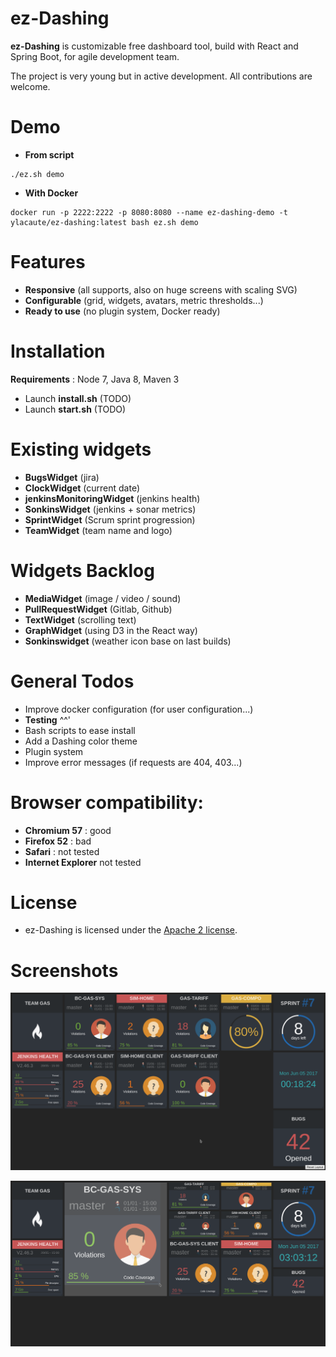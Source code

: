 # ez-Dashing

__ez-Dashing__ is customizable free dashboard tool, build with React and Spring Boot, for agile development team.

The project is very young but in active development. All contributions are welcome.

# Demo

- __From script__
```
./ez.sh demo
```
- __With Docker__
```
docker run -p 2222:2222 -p 8080:8080 --name ez-dashing-demo -t ylacaute/ez-dashing:latest bash ez.sh demo
```

# Features
 - __Responsive__ (all supports, also on huge screens with scaling SVG)
 - __Configurable__ (grid, widgets, avatars, metric thresholds...)
 - __Ready to use__ (no plugin system, Docker ready)

# Installation
__Requirements__ : Node 7, Java 8, Maven 3
 - Launch __install.sh__ (TODO)
 - Launch __start.sh__ (TODO)
 
# Existing widgets
 - __BugsWidget__ (jira) 
 - __ClockWidget__ (current date)
 - __jenkinsMonitoringWidget__ (jenkins health)
 - __SonkinsWidget__ (jenkins + sonar metrics)
 - __SprintWidget__ (Scrum sprint progression)
 - __TeamWidget__ (team name and logo)

# Widgets Backlog
 - __MediaWidget__ (image / video / sound)
 - __PullRequestWidget__ (Gitlab, Github)
 - __TextWidget__ (scrolling text)
 - __GraphWidget__ (using D3 in the React way)
 - __Sonkinswidget__ (weather icon base on last builds)
 
# General Todos
 - Improve docker configuration (for user configuration...)
 - __Testing__ ^^'
 - Bash scripts to ease install 
 - Add a Dashing color theme
 - Plugin system
 - Improve error messages (if requests are 404, 403...)
 
# Browser compatibility: 
 - __Chromium 57__ : good
 - __Firefox 52__ : bad
 - __Safari__ : not tested
 - __Internet Explorer__ not tested

# License
 - ez-Dashing is licensed under the [Apache 2 license](/LICENSE).

# Screenshots

![Screenshot](/ez-client/screenshot.png)

![Screenshot](/ez-client/screenshot_resize.png)